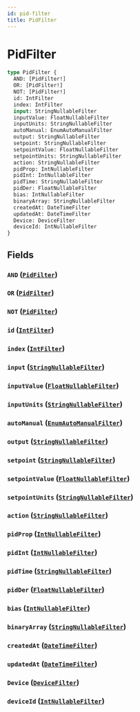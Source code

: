 ```yaml
---
id: pid-filter
title: PidFilter
---
```


 # PidFilter





```graphql
type PidFilter {
  AND: [PidFilter!]
  OR: [PidFilter!]
  NOT: [PidFilter!]
  id: IntFilter
  index: IntFilter
  input: StringNullableFilter
  inputValue: FloatNullableFilter
  inputUnits: StringNullableFilter
  autoManual: EnumAutoManualFilter
  output: StringNullableFilter
  setpoint: StringNullableFilter
  setpointValue: FloatNullableFilter
  setpointUnits: StringNullableFilter
  action: StringNullableFilter
  pidProp: IntNullableFilter
  pidInt: IntNullableFilter
  pidTime: StringNullableFilter
  pidDer: FloatNullableFilter
  bias: IntNullableFilter
  binaryArray: StringNullableFilter
  createdAt: DateTimeFilter
  updatedAt: DateTimeFilter
  Device: DeviceFilter
  deviceId: IntNullableFilter
}
```


## Fields

### `AND` ([`PidFilter`](/inputs/pid-filter))




### `OR` ([`PidFilter`](/inputs/pid-filter))




### `NOT` ([`PidFilter`](/inputs/pid-filter))




### `id` ([`IntFilter`](/inputs/int-filter))




### `index` ([`IntFilter`](/inputs/int-filter))




### `input` ([`StringNullableFilter`](/inputs/string-nullable-filter))




### `inputValue` ([`FloatNullableFilter`](/inputs/float-nullable-filter))




### `inputUnits` ([`StringNullableFilter`](/inputs/string-nullable-filter))




### `autoManual` ([`EnumAutoManualFilter`](/inputs/enum-auto-manual-filter))




### `output` ([`StringNullableFilter`](/inputs/string-nullable-filter))




### `setpoint` ([`StringNullableFilter`](/inputs/string-nullable-filter))




### `setpointValue` ([`FloatNullableFilter`](/inputs/float-nullable-filter))




### `setpointUnits` ([`StringNullableFilter`](/inputs/string-nullable-filter))




### `action` ([`StringNullableFilter`](/inputs/string-nullable-filter))




### `pidProp` ([`IntNullableFilter`](/inputs/int-nullable-filter))




### `pidInt` ([`IntNullableFilter`](/inputs/int-nullable-filter))




### `pidTime` ([`StringNullableFilter`](/inputs/string-nullable-filter))




### `pidDer` ([`FloatNullableFilter`](/inputs/float-nullable-filter))




### `bias` ([`IntNullableFilter`](/inputs/int-nullable-filter))




### `binaryArray` ([`StringNullableFilter`](/inputs/string-nullable-filter))




### `createdAt` ([`DateTimeFilter`](/inputs/date-time-filter))




### `updatedAt` ([`DateTimeFilter`](/inputs/date-time-filter))




### `Device` ([`DeviceFilter`](/inputs/device-filter))




### `deviceId` ([`IntNullableFilter`](/inputs/int-nullable-filter))






